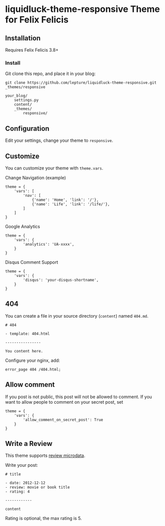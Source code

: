 # liquidluck-theme-responsive Theme for Felix Felicis

## Installation

Requires Felix Felicis 3.8+

### Install

Git clone this repo, and place it in your blog:

	git clone https://github.com/lepture/liquidluck-theme-responsive.git _themes/responsive

	your_blog/
    	settings.py
    	content/
    	_themes/
       		responsive/

## Configuration

Edit your settings, change your theme to ``responsive``.


## Customize

You can customize your theme with ``theme.vars``.

Change Navigation (example)

	theme = {
		'vars': [
			'nav': [
				{'name': 'Home', 'link': '/'},
				{'name': 'Life', 'link': '/life/'},
			]
		]
	}

Google Analytics

	theme = {
		'vars': {
			'analytics': 'UA-xxxx',
		}
	}

Disqus Comment Support

	theme = {
		'vars': {
			'disqus': 'your-disqus-shortname',
		}
	}

## 404

You can create a file in your source directory (``content``) named ``404.md``.

	# 404
	
	- template: 404.html
	
	----------------

	You content here.

Configure your nginx, add:

	error_page 404 /404.html;


## Allow comment

If you post is not public, this post will not be allowed to comment.
If you want to allow people to comment on your secret post, set

	theme = {
		'vars': {
			'allow_comment_on_secret_post': True
		}
	}

## Write a Review

This theme supports [review microdata](http://support.google.com/webmasters/bin/answer.py?hl=en&answer=146645#Individual_reviews).

Write your post:

	# title
	
	- date: 2012-12-12
	- review: movie or book title
	- rating: 4
	
	------------

	content

Rating is optional, the max rating is 5.
